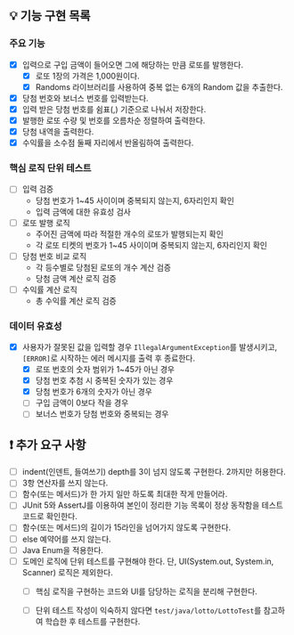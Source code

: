 ## 💡 기능 구현 목록

### 주요 기능

- [x] 입력으로 구입 금액이 들어오면 그에 해당하는 만큼 로또를 발행한다.
  - [x] 로또 1장의 가격은 1,000원이다.
  - [x] Randoms 라이브러리를 사용하여 중복 없는 6개의 Random 값을 추출한다.
- [x] 당첨 번호와 보너스 번호를 입력받는다.
- [x] 입력 받은 당첨 번호를 쉼표(,) 기준으로 나눠서 저장한다.
- [x] 발행한 로또 수량 및 번호를 오름차순 정렬하여 출력한다.
- [x] 당첨 내역을 출력한다.
- [x] 수익률을 소수점 둘째 자리에서 반올림하여 출력한다.

### 핵심 로직 단위 테스트
- [ ] 입력 검증
  - 당첨 번호가 1~45 사이이며 중복되지 않는지, 6자리인지 확인
  - 입력 금액에 대한 유효성 검사
- [ ] 로또 발행 로직
  - 주어진 금액에 따라 적절한 개수의 로또가 발행되는지 확인
  - 각 로또 티켓의 번호가 1~45 사이이며 중복되지 않는지, 6자리인지 확인
- [ ] 당첨 번호 비교 로직
  - 각 등수별로 당첨된 로또의 개수 계산 검증
  - 당첨 금액 계산 로직 검증
- [ ] 수익률 계산 로직
  - 총 수익률 계산 로직 검증

### 데이터 유효성
- [x] 사용자가 잘못된 값을 입력할 경우 `IllegalArgumentException`를 발생시키고, `[ERROR]`로 시작하는 에러 메시지를 출력 후 종료한다.
  - [x] 로또 번호의 숫자 범위가 1~45가 아닌 경우
  - [x] 당첨 번호 추첨 시 중복된 숫자가 있는 경우
  - [x] 당첨 번호가 6개의 숫자가 아닌 경우
  - [ ] 구입 금액이 0보다 작을 경우
  - [ ] 보너스 번호가 당첨 번호와 중복되는 경우

## ❗️ 추가 요구 사항
- [ ] indent(인덴트, 들여쓰기) depth를 3이 넘지 않도록 구현한다. 2까지만 허용한다.
- [ ] 3항 연산자를 쓰지 않는다.
- [ ] 함수(또는 메서드)가 한 가지 일만 하도록 최대한 작게 만들어라.
- [ ] JUnit 5와 AssertJ를 이용하여 본인이 정리한 기능 목록이 정상 동작함을 테스트 코드로 확인한다.
- [ ] 함수(또는 메서드)의 길이가 15라인을 넘어가지 않도록 구현한다.
- [ ] else 예약어를 쓰지 않는다.
- [ ] Java Enum을 적용한다.
- [ ] 도메인 로직에 단위 테스트를 구현해야 한다. 단, UI(System.out, System.in, Scanner) 로직은 제외한다. 
  - [ ] 핵심 로직을 구현하는 코드와 UI를 담당하는 로직을 분리해 구현한다.
  - [ ] 단위 테스트 작성이 익숙하지 않다면 `test/java/lotto/LottoTest`를 참고하여 학습한 후 테스트를 구현한다.

